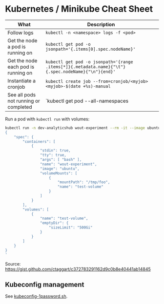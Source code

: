 # Kubernetes / Minikube Cheat Sheet

What | Description
--- | ---
Follow logs | `kubectl -n <namespace> logs -f <pod>`
Get the node a pod is running on | `kubectl get pod -o jsonpath='{.items[0].spec.nodeName}'`
Get the node each pod is running on | `kubectl get pod -o jsonpath='{range .items[*]}{.metadata.name}{"\t"}{.spec.nodeName}{"\n"}{end}'`
Instantiate a cronjob | `kubectl create job --from=cronjob/<myjob> <myjob>-$(date +%s)-manual`
See all pods not running or completed | `kubectl get pod --all-namespaces | grep -Ev '(Running|Completed)'`

Run a pod with `kubectl run` with volumes:
```sh
kubectl run -n dev-analyticshub wout-experiment --rm -it --image ubuntu --restart=Never --overrides='
{
    "spec": {
        "containers": [
            {
                "stdin": true,
                "tty": true,
                "args": [ "bash" ],
                "name": "wout-experiment",
                "image": "ubuntu",
                "volumeMounts": [
                    {
                        "mountPath": "/tmp/foo",
                        "name": "test-volume"
                    }
                ]
            }
        ],
        "volumes": [
            {
                "name": "test-volume",
                "emptyDir": {
                    "sizeLimit": "500Gi"
                }
            }
        ]
    }
}
'
```
Source: https://gist.github.com/ctaggart/c372783291162d9c0b8e40441ab14845

## Kubeconfig management

See [kubeconfig-1password.sh](./installation/kubeconfig-1password.sh).
